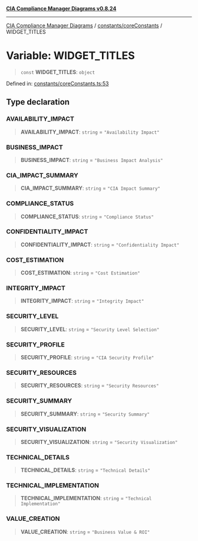[**CIA Compliance Manager Diagrams v0.8.24**](../../../README.md)

***

[CIA Compliance Manager Diagrams](../../../modules.md) / [constants/coreConstants](../README.md) / WIDGET\_TITLES

# Variable: WIDGET\_TITLES

> `const` **WIDGET\_TITLES**: `object`

Defined in: [constants/coreConstants.ts:53](https://github.com/Hack23/cia-compliance-manager/blob/8f5d084752ccee354557e96bf8b49239fb671c91/src/constants/coreConstants.ts#L53)

## Type declaration

### AVAILABILITY\_IMPACT

> **AVAILABILITY\_IMPACT**: `string` = `"Availability Impact"`

### BUSINESS\_IMPACT

> **BUSINESS\_IMPACT**: `string` = `"Business Impact Analysis"`

### CIA\_IMPACT\_SUMMARY

> **CIA\_IMPACT\_SUMMARY**: `string` = `"CIA Impact Summary"`

### COMPLIANCE\_STATUS

> **COMPLIANCE\_STATUS**: `string` = `"Compliance Status"`

### CONFIDENTIALITY\_IMPACT

> **CONFIDENTIALITY\_IMPACT**: `string` = `"Confidentiality Impact"`

### COST\_ESTIMATION

> **COST\_ESTIMATION**: `string` = `"Cost Estimation"`

### INTEGRITY\_IMPACT

> **INTEGRITY\_IMPACT**: `string` = `"Integrity Impact"`

### SECURITY\_LEVEL

> **SECURITY\_LEVEL**: `string` = `"Security Level Selection"`

### SECURITY\_PROFILE

> **SECURITY\_PROFILE**: `string` = `"CIA Security Profile"`

### SECURITY\_RESOURCES

> **SECURITY\_RESOURCES**: `string` = `"Security Resources"`

### SECURITY\_SUMMARY

> **SECURITY\_SUMMARY**: `string` = `"Security Summary"`

### SECURITY\_VISUALIZATION

> **SECURITY\_VISUALIZATION**: `string` = `"Security Visualization"`

### TECHNICAL\_DETAILS

> **TECHNICAL\_DETAILS**: `string` = `"Technical Details"`

### TECHNICAL\_IMPLEMENTATION

> **TECHNICAL\_IMPLEMENTATION**: `string` = `"Technical Implementation"`

### VALUE\_CREATION

> **VALUE\_CREATION**: `string` = `"Business Value & ROI"`

